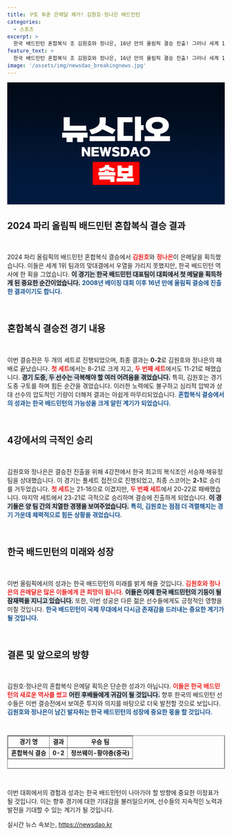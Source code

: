 ```yaml
---
title: 구토 투혼 은메달 쾌거! 김원호·정나은 배드민턴
categories:
  - 스포츠
excerpt: >
  한국 배드민턴 혼합복식 조 김원호와 정나은, 16년 만의 올림픽 결승 진출! 그러나 세계 1위 팀에 패해 은메달에 그쳤습니다. 이들은 4강에서 극적인 혈투를 벌였고, 김원호는 경기 중 구토를 할 만큼의 열정을 쏟았습니다. 궁금하지 않으신가요?
feature_text: >
  한국 배드민턴 혼합복식 조 김원호와 정나은, 16년 만의 올림픽 결승 진출! 그러나 세계 1위 팀에 패해 은메달에 그쳤습니다. 이들은 4강에서 극적인 혈투를 벌였고, 김원호는 경기 중 구토를 할 만큼의 열정을 쏟았습니다. 궁금하지 않으신가요?
image: '/assets/img/newsdao_breakingnews.jpg'
---
```


<p><img src="/assets/img/newsdao_breakingnews.jpg" alt="flaretime 속보" /></p>

<h2 data-ke-size="size26">2024 파리 올림픽 배드민턴 혼합복식 결승 결과</h2>

<p data-ke-size="size16">&nbsp;</p>

<p>2024 파리 올림픽의 배드민턴 혼합복식 결승에서 <b><span style="color: #ee2323;">김원호</span></b>와 <b><span style="color: #ee2323;">정나은</span></b>이 은메달을 획득했습니다. 이들은 세계 1위 팀과의 맞대결에서 우열을 가리지 못했지만, 한국 배드민턴 역사에 한 획을 그었습니다. <b><span style="background-color: #21538527;">이 경기는 한국 배드민턴 대표팀이 대회에서 첫 메달을 획득하게 된 중요한 순간이었습니다.</span></b> <b><span style="color: #1a5490;">2008년 베이징 대회 이후 16년 만에 올림픽 결승에 진출한 결과이기도 합니다.</span></b></p>

<p data-ke-size="size16">&nbsp;</p>

<h2 data-ke-size="size26">혼합복식 결승전 경기 내용</h2>

<p data-ke-size="size16">&nbsp;</p>

<p>이번 결승전은 두 개의 세트로 진행되었으며, 최종 결과는 <b>0-2</b>로 김원호와 정나은의 패배로 끝났습니다. <b><span style="color: #ee2323;">첫 세트</span></b>에서는 8-21로 크게 지고, <b><span style="color: #ee2323;">두 번째 세트</span></b>에서도 11-21로 패했습니다. <b><span style="background-color: #21538527;">경기 도중, 두 선수는 극복해야 할 여러 어려움을 겪었습니다.</span></b> 특히, 김원호는 경기 도중 구토를 하며 힘든 순간을 겪었습니다. 이러한 노력에도 불구하고 심리적 압박과 상대 선수의 압도적인 기량이 더해져 결과는 아쉽게 마무리되었습니다. <b><span style="color: #1a5490;">혼합복식 결승에서의 성과는 한국 배드민턴의 가능성을 크게 알린 계기가 되었습니다.</span></b></p>

<p data-ke-size="size16">&nbsp;</p>

<h2 data-ke-size="size26">4강에서의 극적인 승리</h2>

<p data-ke-size="size16">&nbsp;</p>

<p>김원호와 정나은은 결승전 진출을 위해 4강전에서 한국 최고의 복식조인 서승재·채유정 팀을 상대했습니다. 이 경기는 풀세트 접전으로 진행되었고, 최종 스코어는 <b>2-1</b>로 승리를 거두었습니다. <b><span style="color: #ee2323;">첫 세트</span></b>는 21-16으로 이겼지만, <b><span style="color: #ee2323;">두 번째 세트</span></b>에서 20-22로 패배했습니다. 마지막 세트에서 23-21로 극적으로 승리하며 결승에 진출하게 되었습니다. <b><span style="background-color: #21538527;">이 경기들은 양 팀 간의 치열한 경쟁을 보여주었습니다.</span></b> <b><span style="color: #1a5490;">특히, 김원호는 점점 더 격렬해지는 경기 가운데 체력적으로 힘든 상황을 겪었습니다.</span></b></p>

<p data-ke-size="size16">&nbsp;</p>

<h2 data-ke-size="size26">한국 배드민턴의 미래와 성장</h2>

<p data-ke-size="size16">&nbsp;</p>

<p>이번 올림픽에서의 성과는 한국 배드민턴의 미래를 밝게 해줄 것입니다. <b><span style="color: #ee2323;">김원호와 정나은의 은메달은 많은 이들에게 큰 희망이 됩니다.</span></b> <b><span style="background-color: #21538527;">이들은 이제 한국 배드민턴의 기둥이 될 잠재력을 지니고 있습니다.</span></b> 또한, 이번 성공은 다른 젊은 선수들에게도 긍정적인 영향을 미칠 것입니다. <b><span style="color: #1a5490;">한국 배드민턴이 국제 무대에서 다시금 존재감을 드러내는 중요한 계기가 될 것입니다.</span></b></p>

<p data-ke-size="size16">&nbsp;</p>

<h2 data-ke-size="size26">결론 및 앞으로의 방향</h2>

<p data-ke-size="size16">&nbsp;</p>

<p>김원호·정나은의 혼합복식 은메달 획득은 단순한 성과가 아닙니다. <b><span style="color: #ee2323;">이들은 한국 배드민턴의 새로운 역사를 썼고</span></b> <b><span style="background-color: #21538527;">어린 후배들에게 귀감이 될 것입니다.</span></b> 향후 한국의 배드민턴 선수들은 이번 결승전에서 보여준 투지와 의지를 바탕으로 더욱 발전할 것으로 보입니다. <b><span style="color: #1a5490;">김원호와 정나은이 남긴 발자취는 한국 배드민턴의 성장에 중요한 몫을 할 것입니다.</span></b></p>

<p data-ke-size="size16">&nbsp;</p>

<table style="height: 77px; width: 100%;" border="1">
<tbody>
<tr>
<td style="text-align: center; height: 17px;"><b>경기 명</b></td>
<td style="text-align: center; height: 17px;"><b>결과</b></td>
<td style="text-align: center; height: 17px;"><b>우승 팀</b></td>
</tr>
<tr>
<td style="text-align: center; height: 17px;"><b>혼합복식 결승</b></td>
<td style="text-align: center; height: 17px;"><b>0-2</b></td>
<td style="text-align: center; height: 17px;"><b>정쓰웨이-황야충(중국)</b></td>
</tr>
</tbody>
</table>

<p data-ke-size="size16">&nbsp;</p>

<p>이번 대회에서의 경험과 성과는 한국 배드민턴이 나아가야 할 방향에 중요한 이정표가 될 것입니다. 이는 향후 경기에 대한 기대감을 불러일으키며, 선수들의 지속적인 노력과 발전을 기대할 수 있는 계기가 될 것입니다.</p>
실시간 뉴스 속보는, <a href="https://newsdao.kr" rel="dofollow">https://newsdao.kr</a>


